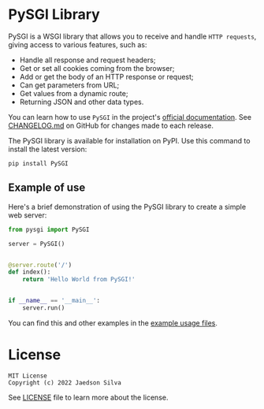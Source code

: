 # PySGI Library

PySGI is a WSGI library that allows you to receive and handle `HTTP requests`, giving access to various features, such as:

- Handle all response and request headers;
- Get or set all cookies coming from the browser;
- Add or get the body of an HTTP response or request;
- Can get parameters from URL;
- Get values ​​from a dynamic route;
- Returning JSON and other data types.

You can learn how to use `PySGI` in the project's [official documentation](https://jaedsonpys.github.io/pysgi/). See [CHANGELOG.md](https://github.com/jaedsonpys/pysgi/blob/master/CHANGELOG.md) on GitHub for changes made to each release.

The PySGI library is available for installation on PyPI. Use this command to install the latest version:

```
pip install PySGI 
```

## Example of use

Here's a brief demonstration of using the PySGI library to create a simple web server:

```python
from pysgi import PySGI

server = PySGI()


@server.route('/')
def index():
    return 'Hello World from PySGI!'


if __name__ == '__main__':
    server.run()

```

You can find this and other examples in the [example usage files](https://github.com/jaedsonpys/pysgi/tree/master/examples).

# License

```text
MIT License
Copyright (c) 2022 Jaedson Silva
```

See [LICENSE](https://github.com/jaedsonpys/pysgi/blob/master/LICENSE) file to learn more about the license.